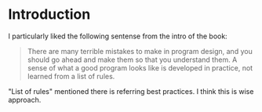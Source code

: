 # Introduction

I particularly liked the following sentense from the intro of the book:

> There are many terrible mistakes to make in program design, and you should go ahead and make them so that you understand them. A sense of what a good program looks like is developed in practice, not learned from a list of rules.

"List of rules" mentioned there is referring best practices. I think this is wise approach.
